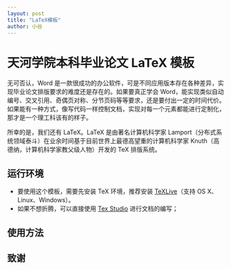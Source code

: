 ```yaml
---
layout: post
title: "LaTeX模板"
author: 小谷
---
```


# 天河学院本科毕业论文 LaTeX 模板

无可否认，Word 是一款很成功的办公软件，可是不同应用版本存在各种差异，实现毕业论文排版要求的难度还是存在的。如果要真正学会 Word，能实现类似自动编号、交叉引用、奇偶页对称、分节页码等等要求，还是要付出一定的时间代价。如果能有一种方式，像写代码一样控制文档，实现对每一个元素都能进行定制化，那才是一个理工科该有的样子。

所幸的是，我们还有 LaTeX。LaTeX 是由著名计算机科学家 Lamport（分布式系统领域泰斗）在业余时间基于目前世界上最德高望重的计算机科学家 Knuth（高德纳，计算机科学家教父级人物）开发的 TeX 排版系统。

## 运行环境

- 要使用这个模板，需要先安装 TeX 环境，推荐安装 [TeXLive](https://www.tug.org/texlive/)（支持 OS X、Linux、Windows）。
- 如果不想折腾，可以直接使用 [Tex Studio](https://www.texstudio.org/) 进行文档的编写；

## 使用方法

## 致谢
